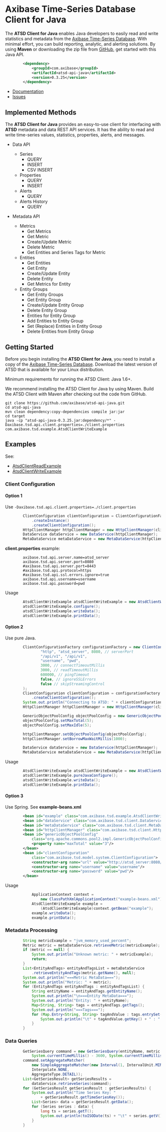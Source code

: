 # Axibase Time-Series Database Client for Java

The **ATSD Client for Java** enables Java developers to easily read and write statistics and metadata from the
[Axibase Time-Series Database][atsd]. With minimal effort, you can build reporting, analytic, and alerting solutions.
By using **Maven** or downloading the zip file from [GitHub][atsd-zip], get started with this Java API.

```xml
        <dependency>
            <groupId>com.axibase</groupId>
            <artifactId>atsd-api-java</artifactId>
            <version>0.3.25</version>
        </dependency>
```

* [Documentation][atsd-api]
* [Issues][atsd-issues]

## Implemented Methods

The **ATSD Client for Java** provides an easy-to-use client for interfacing with **ATSD** metadata and data REST API services.
It has the ability to read and write time-series values, statistics, properties, alerts, and messages.

- Data API
    - Series
        - QUERY
        - INSERT
        - CSV INSERT
    - Properties
        - QUERY
        - INSERT
    - Alerts
        - QUERY
    - Alerts History
        - QUERY

- Metadata API
    - Metrics
        - Get Metrics
        - Get Metric
        - Create/Update Metric
        - Delete Metric
        - Get Entities and Series Tags for Metric
    - Entities
        - Get Entities
        - Get Entity
        - Create/Update Entity
        - Delete Entity
        - Get Metrics for Entity
    - Entity Groups
        - Get Entity Groups
        - Get Entity Group
        - Create/Update Entity Group
        - Delete Entity Group
        - Entities for Entity Group
        - Add Entities to Entity Group
        - Set (Replace) Entities in Entity Group
        - Delete Entities from Entity Group


## Getting Started
Before you begin installing the **ATSD Client for Java**, you need to install a copy of the [Axibase Time-Series Database][atsd].
Download the latest version of ATSD that is available for your Linux distribution.

Minimum requirements for running the ATSD Client: Java 1.6+.

We recommend installing the ATSD Client for Java by using Maven. Build the ATSD Client with
Maven after checking out the code from GitHub.

```
git clone https://github.com/axibase/atsd-api-java.git
cd atsd-api-java
mvn clean dependency:copy-dependencies compile jar:jar
cd target
java -cp "atsd-api-java-0.3.25.jar:dependency/*" -Daxibase.tsd.api.client.properties=./client.properties com.axibase.tsd.example.AtsdClientWriteExample
```

## Examples

See:
* [AtsdClientReadExample][atsd-read-example]
* [AtsdClientWriteExample][atsd-write-example]

### Client Configuration

#### Option 1
Use `-Daxibase.tsd.api.client.properties=./client.properties`

```java
        ClientConfiguration clientConfiguration = ClientConfigurationFactory
            .createInstance()
            .createClientConfiguration();
        HttpClientManager httpClientManager = new HttpClientManager(clientConfiguration);
        DataService dataService = new DataService(httpClientManager);
        MetaDataService metaDataService = new MetaDataService(httpClientManager);
```

**client.properties** example:
```
        axibase.tsd.api.server.name=atsd_server
        axibase.tsd.api.server.port=8080
        #axibase.tsd.api.server.port=8443
        #axibase.tsd.api.protocol=https
        #axibase.tsd.api.ssl.errors.ignore=true
        axibase.tsd.api.username=username
        axibase.tsd.api.password=pwd
```

Usage
```java
        AtsdClientWriteExample atsdClientWriteExample = new AtsdClientWriteExample();
        atsdClientWriteExample.configure();
        atsdClientWriteExample.writeData();
        atsdClientWriteExample.printData();
```

#### Option 2
Use pure Java.
```java
        ClientConfigurationFactory configurationFactory = new ClientConfigurationFactory(
                "http", "atsd_server", 8080, // serverPort
                "/api/v1", "/api/v1",
                "username", "pwd",
                3000, // connectTimeoutMillis
                3000, // readTimeoutMillis
                600000, // pingTimeout
                false, // ignoreSSLErrors
                false // skipStreamingControl
        );
        ClientConfiguration clientConfiguration = configurationFactory
            .createClientConfiguration();
        System.out.println("Connecting to ATSD: " + clientConfiguration.getMetadataUrl());
        HttpClientManager httpClientManager = new HttpClientManager(clientConfiguration);

        GenericObjectPoolConfig objectPoolConfig = new GenericObjectPoolConfig();
        objectPoolConfig.setMaxTotal(5);
        objectPoolConfig.setMaxIdle(5);

        httpClientManager.setObjectPoolConfig(objectPoolConfig);
        httpClientManager.setBorrowMaxWaitMillis(1000);

        DataService dataService = new DataService(httpClientManager);
        MetaDataService metaDataService = new MetaDataService(httpClientManager);
```

Usage
```java
        AtsdClientWriteExample atsdClientWriteExample = new AtsdClientWriteExample();
        atsdClientWriteExample.pureJavaConfigure();
        atsdClientWriteExample.writeData();
        atsdClientWriteExample.printData();
```


#### Option 3
Use Spring.
See **example-beans.xml**
```xml
        <bean id="example" class="com.axibase.tsd.example.AtsdClientWriteExample"/>
        <bean id="dataService" class="com.axibase.tsd.client.DataService"/>
        <bean id="metaDataService" class="com.axibase.tsd.client.MetaDataService"/>
        <bean id="httpClientManager" class="com.axibase.tsd.client.HttpClientManager"/>
        <bean id="genericObjectPoolConfig"
            class="org.apache.commons.pool2.impl.GenericObjectPoolConfig">
            <property name="maxTotal" value="3"/>
        </bean>
        <bean id="clientConfiguration"
            class="com.axibase.tsd.model.system.ClientConfiguration">
            <constructor-arg name="url" value="http://atsd_server:8080/api/v1"/>
            <constructor-arg name="username" value="username"/>
            <constructor-arg name="password" value="pwd"/>
        </bean>
```

Usage
```java
            ApplicationContext context =
                new ClassPathXmlApplicationContext("example-beans.xml");
            AtsdClientWriteExample example =
                (AtsdClientWriteExample)context.getBean("example");
            example.writeData();
            example.printData();
```

### Metadata Processing
```java
        String metricExample = "jvm_memory_used_percent";
        Metric metric = metaDataService.retrieveMetric(metricExample);
        if (metric == null) {
            System.out.println("Unknown metric: " + metricExample);
            return;
        }
        List<EntityAndTags> entityAndTagsList = metaDataService
            .retrieveEntityAndTags(metric.getName(), null);
        System.out.println("===Metric MetaData===");
        System.out.println("Metric: " + metric);
        for (EntityAndTags entityAndTags : entityAndTagsList) {
            String entityName = entityAndTags.getEntityName();
            System.out.println("\n===Entity MetaData===");
            System.out.println("Entity: " + entityName);
            Map<String, String> tags = entityAndTags.getTags();
            System.out.println("===Tags===");
            for (Map.Entry<String, String> tagAndValue : tags.entrySet()) {
                System.out.println("\t" + tagAndValue.getKey() + " : " + tagAndValue.getValue());
            }
        }
```

### Data Queries
```java
        GetSeriesQuery command = new GetSeriesQuery(entityName, metric.getName(), tags,
            System.currentTimeMillis() - 3600, System.currentTimeMillis());
        command.setAggregateMatcher(
            new SimpleAggregateMatcher(new Interval(1, IntervalUnit.MINUTE),
            Interpolate.NONE,
            AggregateType.DETAIL));
        List<GetSeriesResult> getSeriesResults =
            dataService.retrieveSeries(command);
        for (GetSeriesResult getSeriesResult : getSeriesResults) {
            System.out.println("Time Series Key: "
                + getSeriesResult.getTimeSeriesKey());
            List<Series> data = getSeriesResult.getData();
            for (Series series : data) {
                long ts = series.getT();
                System.out.println(toISODate(ts) + "\t" + series.getV());
            }
        }
```


[atsd]:https://axibase.com/products/axibase-time-series-database/
[atsd-api]:https://axibase.com/products/axibase-time-series-database/reading-data/java/
[atsd-zip]:https://github.com/axibase/atsd-api-java/releases/download/0.3.3/atsd-api-java-0.3.3-bin.zip
[atsd-issues]:https://www.axibase.com/support.htm
[atsd-read-example]:https://github.com/axibase/atsd-api-java/blob/master/src/main/java/com/axibase/tsd/example/AtsdClientReadExample.java
[atsd-write-example]:https://github.com/axibase/atsd-api-java/blob/master/src/main/java/com/axibase/tsd/example/AtsdClientWriteExample.java